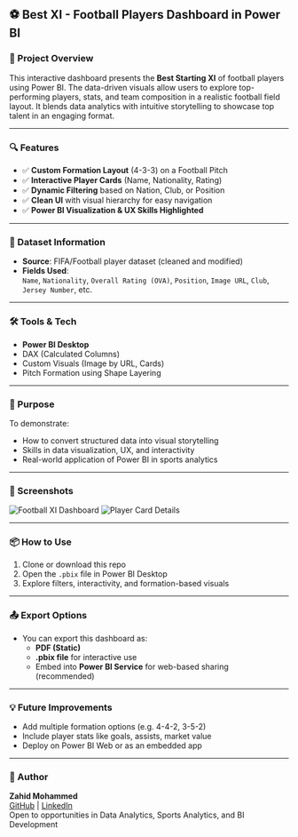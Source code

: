 
## ⚽ Best XI - Football Players Dashboard in Power BI

### 📌 Project Overview

This interactive dashboard presents the **Best Starting XI** of football players using Power BI. The data-driven visuals allow users to explore top-performing players, stats, and team composition in a realistic football field layout. It blends data analytics with intuitive storytelling to showcase top talent in an engaging format.

---

### 🔍 Features

- ✅ **Custom Formation Layout** (4-3-3) on a Football Pitch
- ✅ **Interactive Player Cards** (Name, Nationality, Rating)
- ✅ **Dynamic Filtering** based on Nation, Club, or Position
- ✅ **Clean UI** with visual hierarchy for easy navigation
- ✅ **Power BI Visualization & UX Skills Highlighted**

---

### 📁 Dataset Information

- **Source**: FIFA/Football player dataset (cleaned and modified)
- **Fields Used**:  
  `Name`, `Nationality`, `Overall Rating (OVA)`, `Position`, `Image URL`, `Club`, `Jersey Number`, etc.

---

### 🛠️ Tools & Tech

- **Power BI Desktop**
- DAX (Calculated Columns)
- Custom Visuals (Image by URL, Cards)
- Pitch Formation using Shape Layering

---

### 🎯 Purpose

To demonstrate:
- How to convert structured data into visual storytelling  
- Skills in data visualization, UX, and interactivity  
- Real-world application of Power BI in sports analytics

---

### 📸 Screenshots

![Football XI Dashboard]("images/homepage.png")
![Player Card Details]("images/BESTXI-SHOW.png")

---

### 📦 How to Use

1. Clone or download this repo
2. Open the `.pbix` file in Power BI Desktop
3. Explore filters, interactivity, and formation-based visuals

---

### 📤 Export Options

- You can export this dashboard as:
  - **PDF (Static)**
  - **.pbix file** for interactive use
  - Embed into **Power BI Service** for web-based sharing (recommended)

---

### 💡 Future Improvements

- Add multiple formation options (e.g. 4-4-2, 3-5-2)
- Include player stats like goals, assists, market value
- Deploy on Power BI Web or as an embedded app

---

### 👤 Author

**Zahid Mohammed**  
[GitHub](https://github.com/zahid16-code) | [LinkedIn](https://www.linkedin.com/in/zahid16-code)  
Open to opportunities in Data Analytics, Sports Analytics, and BI Development
